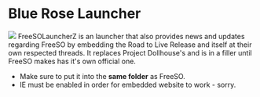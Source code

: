# Blue Rose Launcher
![](https://raw.githubusercontent.com/ZackCasey/BlueRoseLauncher/master/bluerose-snapshot.png)
FreeSOLauncherZ is an launcher that also provides news and updates regarding FreeSO by embedding the Road to Live Release and itself at their own respected threads. It replaces Project Dollhouse's and is in a filler until FreeSO makes has it's own official one.

* Make sure to put it into the **same folder** as FreeSO.
* IE must be enabled in order for embedded website to work - sorry.